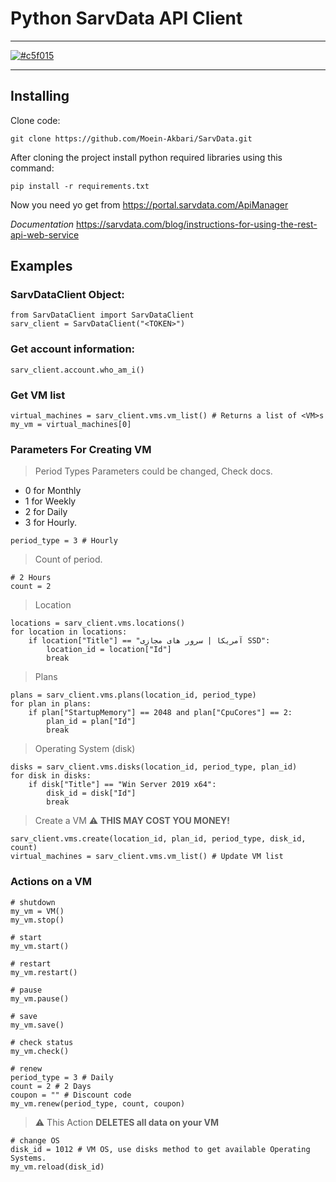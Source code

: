# Python SarvData API Client
---
[![#c5f015](https://sarvdata.com/images/main-slide-img1.svg)](https://sarvdata.com/)


---

## Installing
Clone code:
```
git clone https://github.com/Moein-Akbari/SarvData.git
```
After cloning the project install python required libraries using this command:
```
pip install -r requirements.txt
```

Now you need yo get **<TOKEN>** from https://portal.sarvdata.com/ApiManager

_Documentation_ https://sarvdata.com/blog/instructions-for-using-the-rest-api-web-service

## Examples

### SarvDataClient Object:
```
from SarvDataClient import SarvDataClient
sarv_client = SarvDataClient("<TOKEN>")
```
### Get account information:
```
sarv_client.account.who_am_i()
```
### Get VM list
```
virtual_machines = sarv_client.vms.vm_list() # Returns a list of <VM>s
my_vm = virtual_machines[0]
```
### Parameters For Creating VM
> Period Types
 Parameters could be changed, Check docs.
* 0 for Monthly
* 1 for Weekly
* 2 for Daily 
* 3 for Hourly. 
```
period_type = 3 # Hourly
```
> Count of period.
```
# 2 Hours
count = 2
```
> Location
```
locations = sarv_client.vms.locations()
for location in locations:
    if location["Title"] == "آمریکا | سرور های مجازی SSD":
        location_id = location["Id"]
        break
```
> Plans 
```
plans = sarv_client.vms.plans(location_id, period_type)
for plan in plans:
    if plan["StartupMemory"] == 2048 and plan["CpuCores"] == 2:
        plan_id = plan["Id"]
        break
```
> Operating System (disk)
```
disks = sarv_client.vms.disks(location_id, period_type, plan_id)
for disk in disks:
    if disk["Title"] == "Win Server 2019 x64":
        disk_id = disk["Id"]
        break
```
> Create a VM 
:warning: **THIS MAY COST YOU MONEY!**
```
sarv_client.vms.create(location_id, plan_id, period_type, disk_id, count)
virtual_machines = sarv_client.vms.vm_list() # Update VM list
```

### Actions on a VM
```
# shutdown
my_vm = VM()
my_vm.stop()

# start
my_vm.start()

# restart
my_vm.restart()

# pause
my_vm.pause()

# save
my_vm.save()

# check status
my_vm.check()

# renew
period_type = 3 # Daily
count = 2 # 2 Days
coupon = "" # Discount code
my_vm.renew(period_type, count, coupon)
```
> :warning:  This Action **DELETES all data on your VM**
```
# change OS
disk_id = 1012 # VM OS, use disks method to get available Operating Systems.
my_vm.reload(disk_id)
```
